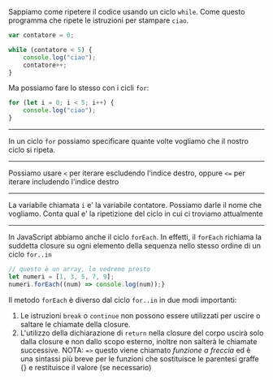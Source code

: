 Sappiamo come ripetere il codice usando un ciclo `while`.
Come questo programma che ripete le istruzioni per stampare `ciao`.
```javascript
var contatore = 0;

while (contatore < 5) {
	console.log("ciao");
	contatore++;
}
```
Ma possiamo fare lo stesso con i cicli `for`:
```javascript
for (let i = 0; i < 5; i++) {
	console.log("ciao");
}
```

---

In un ciclo `for` possiamo specificare quante volte vogliamo che il nostro ciclo si ripeta.

---

Possiamo usare `<` per iterare escludendo l'indice destro, oppure `<=` per iterare includendo l'indice destro

---

La variabile chiamata `i` e' la variabile contatore.
Possiamo darle il nome che vogliamo.
Conta qual e' la ripetizione del ciclo in cui ci troviamo attualmente

---

In JavaScript abbiamo anche il ciclo `forEach`.
In effetti, il `forEach` richiama la suddetta closure su ogni elemento della sequenza nello stesso ordine di un ciclo `for..in`
```javascript
// questo è un array, lo vedremo presto
let numeri = [1, 3, 5, 7, 9];
numeri.forEach((num) => console.log(num));}
```
Il metodo `forEach` è diverso dal ciclo `for..in` in due modi importanti:
1. Le istruzioni `break` o `continue` non possono essere utilizzati per uscire o saltare le chiamate della closure.
2. L'utilizzo della dichiarazione di `return` nella closure del corpo uscirà solo dalla closure e non dallo scopo esterno, inoltre non salterà le chiamate successive.
NOTA: `=>` questo viene chiamato _funzione a freccia_ ed è una sintassi più breve per le funzioni che sostituisce le parentesi graffe {} e restituisce il valore (se necessario)
